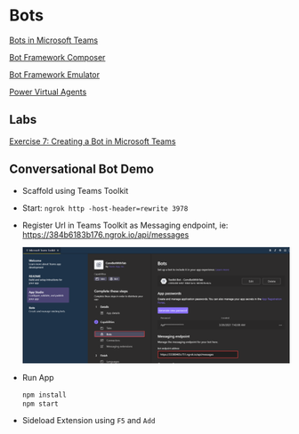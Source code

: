 # Bots

[Bots in Microsoft Teams](https://docs.microsoft.com/en-us/microsoftteams/platform/bots/what-are-bots)

[Bot Framework Composer](https://docs.microsoft.com/en-us/composer/introduction)

[Bot Framework Emulator](https://github.com/Microsoft/BotFramework-Emulator/releases)

[Power Virtual Agents](https://docs.microsoft.com/en-us/power-virtual-agents/fundamentals-what-is-power-virtual-agents)

## Labs

[Exercise 7: Creating a Bot in Microsoft Teams](../../../Labs/Lab04/Lab04-Extending-Teams-lab-instructions/07-Exercise-6-Creating-messaging-extensions-in-Microsoft-Teams.md)

## Conversational Bot Demo

-   Scaffold using Teams Toolkit
-   Start: `ngrok http -host-header=rewrite 3978`
-   Register Url in Teams Toolkit as Messaging endpoint, ie: https://384b6183b176.ngrok.io/api/messages

    ![ngrok](_images/ngrok.png)

-   Run App

    ```
    npm install
    npm start
    ```

-   Sideload Extension using `F5` and `Add`
